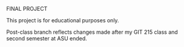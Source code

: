 FINAL PROJECT

This project is for educational purposes only.

Post-class branch reflects changes made after my GIT 215 class and second semester at ASU ended. 